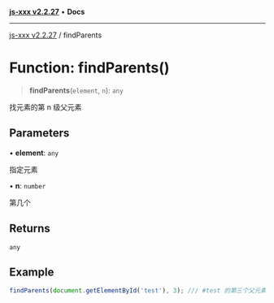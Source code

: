 [**js-xxx v2.2.27**](../README.md) • **Docs**

***

[js-xxx v2.2.27](../README.md) / findParents

# Function: findParents()

> **findParents**(`element`, `n`): `any`

找元素的第 n 级父元素

## Parameters

• **element**: `any`

指定元素

• **n**: `number`

第几个

## Returns

`any`

## Example

```ts
findParents(document.getElementById('test'), 3); /// #test 的第三个父元素
```
